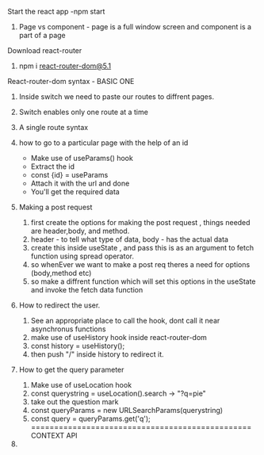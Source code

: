 Start the react app
-npm start
1. Page vs component - page is a full window screen and component is a part of a page

Download react-router
1. npm i react-router-dom@5.1

React-router-dom syntax -  BASIC ONE 
<!-- function App() {
  return (
    <div className="App">
    <BrowserRouter>
      <switch>
        
      </switch>
    </BrowserRouter>
    </div>
  );
} -->
1. Inside switch we need to paste our routes to diffrent pages.
2. Switch enables only one route at a time

3. A single route syntax
<!-- <Route  exact path="/">
          <Home />
        </Route> -->
4. how to go to a particular page with the help of an id
    - Make use of useParams() hook
    - Extract the id
    - const  {id} = useParams
    - Attach it with the url and done
    - You'll get the required data
5. Making a post request
   1. first create the options for making the post request , things needed are header,body, and method.
   2. header - to tell what type of data, body - has the actual data
   3. create this inside useState , and pass this is as an argument to fetch function using spread operator.
   4. so whenEver we want to make a post req theres a need for options (body,method etc)
   5. so make a diffrent function which will set this options in the useState and invoke the fetch data function
6. How to redirect the user.
   1. See an appropriate place to call the hook, dont call it near asynchronus functions
   2. make use of useHistory hook inside react-router-dom
   3. const history = useHistory();
   4. then push "/" inside history to redirect it.

7. How to get the query parameter
   1. Make use of useLocation hook
   2. const querystring = useLocation().search -> "?q=pie"
   3. take out the question mark 
   4. const queryParams = new URLSearchParams(querystring)
   5. const query = queryParams.get('q');
================================================
CONTEXT API
1. 